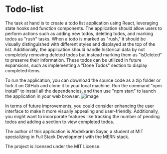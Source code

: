 # Todo-list 


The task at hand is to create a todo list application using React, leveraging state hooks and function components. The application should allow users to perform actions such as adding new todos, deleting todos, and marking todos as "rush" tasks. When a todo is marked as "rush," it should be visually distinguished with different styles and displayed at the top of the list. Additionally, the application should handle historical data by not completely removing deleted todos but instead marking them as "isDeleted" to preserve their information. These todos can be utilized in future expansions, such as implementing a "Done Todos" section to display completed items.

To run the application, you can download the source code as a zip folder or fork it on GitHub and clone it to your local machine. Run the command "npm install" to install all the dependencies, and then use "npm start" to launch the application in your web browser.
![image](https://github.com/Karimsayar/Todo-list/assets/109580950/00f4f1f0-b751-4399-a526-d82ceade7cdd)


In terms of future improvements, you could consider enhancing the user interface to make it more visually appealing and user-friendly. Additionally, you might want to incorporate features like tracking the number of pending todos and adding a section to view completed todos.


The author of this application is Abdelkarim Sayar, a student at MIT specializing in Full Stack Development with the MERN stack.

The project is licensed under the MIT License.
